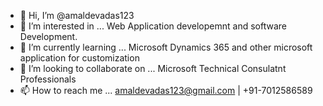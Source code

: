 - 👋 Hi, I’m @amaldevadas123
- 👀 I’m interested in ... Web Application developemnt and software Development.
- 🌱 I’m currently learning ... Microsoft Dynamics 365 and other microsoft application for customization
- 💞️ I’m looking to collaborate on ... Microsoft Technical Consulatnt Professionals 
- 📫 How to reach me ... amaldevadas123@gmail.com | +91-7012586589

<!---
amaldevadas123/amaldevadas123 is a ✨ special ✨ repository because its `README.md` (this file) appears on your GitHub profile.
You can click the Preview link to take a look at your changes.
--->

